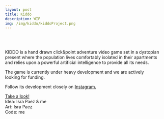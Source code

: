 ```yaml
---
layout: post
title: Kiddo
description: WIP
img: /img/kiddo/kiddoProject.png
---
```


<div class="img_row">
	<img class="col one" src="{{ site.baseurl }}/img/kiddo/sofa.png" alt="" title="Killing time"/>
	<img class="col one" src="{{ site.baseurl }}/img/kiddo/metro.png" alt="" title="Metro animation"/>
	<img class="col one" src="{{ site.baseurl }}/img/kiddo/fridge.png" alt="" title="Inside the fridge"/>
</div>
<br>

KIDDO is a hand drawn click&point adventure video game set in a dystopian present where the population lives comfortably isolated in their apartments and relies upon a powerful artificial intelligence to provide all its needs.

The game is currently under heavy development and we are actively looking for funding.

Follow its development closely on <a href="https://www.instagram.com/kiddogame/"> Instagram. <a/>

<div class="gameLink">
	<a href="{{ site.baseurl }}/webgl/Kiddo/index.html" target="_blank" class="button">
	Take a look!</a>
	<div class="img_row">
	<img class="centeredGif" src="{{ site.baseurl }}/img/kiddo/celebration.jpg" alt="" title="Kiddo celebrating"/>
</div>

<div class="credits">
	Idea: Isra Paez & me<br>
	Art: Isra Paez<br>
	Code: me<br>
</div>